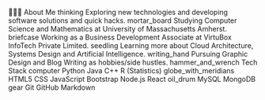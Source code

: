 👨🏻‍💻  About Me
thinking   Exploring new technologies and developing software solutions and quick hacks.
mortar_board   Studying Computer Science and Mathematics at University of Massachusetts Amherst.
briefcase   Working as a Business Development Associate at VirtuBox InfoTech Private Limited.
seedling   Learning more about Cloud Architecture, Systems Design and Artificial Intelligence.
writing_hand   Pursuing Graphic Design and Blog Writing as hobbies/side hustles.
hammer_and_wrench  Tech Stack
computer   Python Java C++ R (Statistics)
globe_with_meridians   HTML5 CSS JavaScript Bootstrap Node.js React
oil_drum   MySQL MongoDB
gear   Git GitHub Markdown
